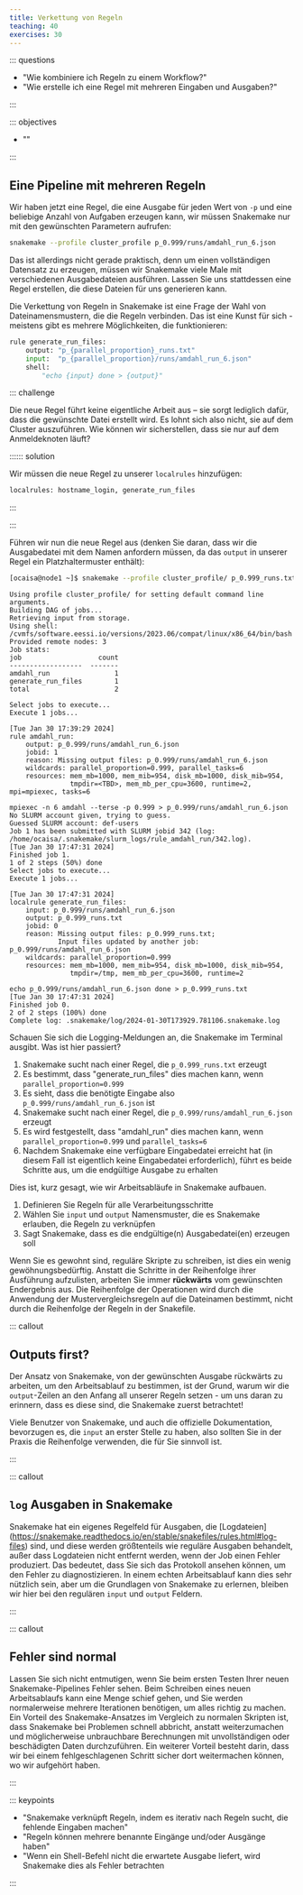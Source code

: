 ```yaml
---
title: Verkettung von Regeln
teaching: 40
exercises: 30
---
```



::: questions

- "Wie kombiniere ich Regeln zu einem Workflow?"
- "Wie erstelle ich eine Regel mit mehreren Eingaben und Ausgaben?"

:::

::: objectives

- ""

:::

## Eine Pipeline mit mehreren Regeln

Wir haben jetzt eine Regel, die eine Ausgabe für jeden Wert von `-p` und eine beliebige Anzahl von Aufgaben erzeugen kann, wir müssen Snakemake nur mit den gewünschten Parametern aufrufen:

```bash
snakemake --profile cluster_profile p_0.999/runs/amdahl_run_6.json
```

Das ist allerdings nicht gerade praktisch, denn um einen vollständigen Datensatz zu erzeugen, müssen wir Snakemake viele Male mit verschiedenen Ausgabedateien ausführen. Lassen Sie uns stattdessen eine Regel erstellen, die diese Dateien für uns generieren kann.

Die Verkettung von Regeln in Snakemake ist eine Frage der Wahl von Dateinamensmustern, die die Regeln verbinden. Das ist eine Kunst für sich - meistens gibt es mehrere Möglichkeiten, die funktionieren:

```python
rule generate_run_files:
    output: "p_{parallel_proportion}_runs.txt"
    input:  "p_{parallel_proportion}/runs/amdahl_run_6.json"
    shell:
        "echo {input} done > {output}"
```

::: challenge


Die neue Regel führt keine eigentliche Arbeit aus – sie sorgt lediglich dafür, dass die gewünschte Datei erstellt wird. Es lohnt sich also nicht, sie auf dem Cluster auszuführen. Wie können wir sicherstellen, dass sie nur auf dem Anmeldeknoten läuft?

:::::: solution

Wir müssen die neue Regel zu unserer `localrules` hinzufügen:

```python
localrules: hostname_login, generate_run_files
```

:::

:::

Führen wir nun die neue Regel aus (denken Sie daran, dass wir die Ausgabedatei mit dem Namen anfordern müssen, da das `output` in unserer Regel ein Platzhaltermuster enthält):

```bash
[ocaisa@node1 ~]$ snakemake --profile cluster_profile/ p_0.999_runs.txt
```

```output
Using profile cluster_profile/ for setting default command line arguments.
Building DAG of jobs...
Retrieving input from storage.
Using shell: /cvmfs/software.eessi.io/versions/2023.06/compat/linux/x86_64/bin/bash
Provided remote nodes: 3
Job stats:
job                   count
------------------  -------
amdahl_run                1
generate_run_files        1
total                     2

Select jobs to execute...
Execute 1 jobs...

[Tue Jan 30 17:39:29 2024]
rule amdahl_run:
    output: p_0.999/runs/amdahl_run_6.json
    jobid: 1
    reason: Missing output files: p_0.999/runs/amdahl_run_6.json
    wildcards: parallel_proportion=0.999, parallel_tasks=6
    resources: mem_mb=1000, mem_mib=954, disk_mb=1000, disk_mib=954,
               tmpdir=<TBD>, mem_mb_per_cpu=3600, runtime=2, mpi=mpiexec, tasks=6

mpiexec -n 6 amdahl --terse -p 0.999 > p_0.999/runs/amdahl_run_6.json
No SLURM account given, trying to guess.
Guessed SLURM account: def-users
Job 1 has been submitted with SLURM jobid 342 (log: /home/ocaisa/.snakemake/slurm_logs/rule_amdahl_run/342.log).
[Tue Jan 30 17:47:31 2024]
Finished job 1.
1 of 2 steps (50%) done
Select jobs to execute...
Execute 1 jobs...

[Tue Jan 30 17:47:31 2024]
localrule generate_run_files:
    input: p_0.999/runs/amdahl_run_6.json
    output: p_0.999_runs.txt
    jobid: 0
    reason: Missing output files: p_0.999_runs.txt;
            Input files updated by another job: p_0.999/runs/amdahl_run_6.json
    wildcards: parallel_proportion=0.999
    resources: mem_mb=1000, mem_mib=954, disk_mb=1000, disk_mib=954,
               tmpdir=/tmp, mem_mb_per_cpu=3600, runtime=2

echo p_0.999/runs/amdahl_run_6.json done > p_0.999_runs.txt
[Tue Jan 30 17:47:31 2024]
Finished job 0.
2 of 2 steps (100%) done
Complete log: .snakemake/log/2024-01-30T173929.781106.snakemake.log
```

Schauen Sie sich die Logging-Meldungen an, die Snakemake im Terminal ausgibt. Was ist hier passiert?

1. Snakemake sucht nach einer Regel, die `p_0.999_runs.txt` erzeugt
2. Es bestimmt, dass "generate_run_files" dies machen kann, wenn `parallel_proportion=0.999`
3. Es sieht, dass die benötigte Eingabe also `p_0.999/runs/amdahl_run_6.json` ist
4. Snakemake sucht nach einer Regel, die `p_0.999/runs/amdahl_run_6.json` erzeugt
5. Es wird festgestellt, dass "amdahl_run" dies machen kann, wenn `parallel_proportion=0.999` und `parallel_tasks=6`
6. Nachdem Snakemake eine verfügbare Eingabedatei erreicht hat (in diesem Fall ist eigentlich keine Eingabedatei erforderlich), führt es beide Schritte aus, um die endgültige Ausgabe zu erhalten

Dies ist, kurz gesagt, wie wir Arbeitsabläufe in Snakemake aufbauen.

1. Definieren Sie Regeln für alle Verarbeitungsschritte
2. Wählen Sie `input` und `output` Namensmuster, die es Snakemake erlauben, die Regeln zu verknüpfen
3. Sagt Snakemake, dass es die endgültige(n) Ausgabedatei(en) erzeugen soll

Wenn Sie es gewohnt sind, reguläre Skripte zu schreiben, ist dies ein wenig gewöhnungsbedürftig. Anstatt die Schritte in der Reihenfolge ihrer Ausführung aufzulisten, arbeiten Sie immer **rückwärts** vom gewünschten Endergebnis aus. Die Reihenfolge der Operationen wird durch die Anwendung der Mustervergleichsregeln auf die Dateinamen bestimmt, nicht durch die Reihenfolge der Regeln in der Snakefile.

::: callout

## Outputs first?

Der Ansatz von Snakemake, von der gewünschten Ausgabe rückwärts zu arbeiten, um den Arbeitsablauf zu bestimmen, ist der Grund, warum wir die `output`-Zeilen an den Anfang all unserer Regeln setzen - um uns daran zu erinnern, dass es diese sind, die Snakemake zuerst betrachtet!

Viele Benutzer von Snakemake, und auch die offizielle Dokumentation, bevorzugen es, die `input` an erster Stelle zu haben, also sollten Sie in der Praxis die Reihenfolge verwenden, die für Sie sinnvoll ist.

:::

::: callout

## `log` Ausgaben in Snakemake

Snakemake hat ein eigenes Regelfeld für Ausgaben, die [Logdateien] (https://snakemake.readthedocs.io/en/stable/snakefiles/rules.html#log-files) sind, und diese werden größtenteils wie reguläre Ausgaben behandelt, außer dass Logdateien nicht entfernt werden, wenn der Job einen Fehler produziert. Das bedeutet, dass Sie sich das Protokoll ansehen können, um den Fehler zu diagnostizieren. In einem echten Arbeitsablauf kann dies sehr nützlich sein, aber um die Grundlagen von Snakemake zu erlernen, bleiben wir hier bei den regulären `input` und `output` Feldern.

:::

::: callout

## Fehler sind normal

Lassen Sie sich nicht entmutigen, wenn Sie beim ersten Testen Ihrer neuen Snakemake-Pipelines Fehler sehen. Beim Schreiben eines neuen Arbeitsablaufs kann eine Menge schief gehen, und Sie werden normalerweise mehrere Iterationen benötigen, um alles richtig zu machen. Ein Vorteil des Snakemake-Ansatzes im Vergleich zu normalen Skripten ist, dass Snakemake bei Problemen schnell abbricht, anstatt weiterzumachen und möglicherweise unbrauchbare Berechnungen mit unvollständigen oder beschädigten Daten durchzuführen. Ein weiterer Vorteil besteht darin, dass wir bei einem fehlgeschlagenen Schritt sicher dort weitermachen können, wo wir aufgehört haben.

:::



::: keypoints

- "Snakemake verknüpft Regeln, indem es iterativ nach Regeln sucht, die fehlende Eingaben machen"
- "Regeln können mehrere benannte Eingänge und/oder Ausgänge haben"
- "Wenn ein Shell-Befehl nicht die erwartete Ausgabe liefert, wird Snakemake dies als Fehler betrachten

:::


